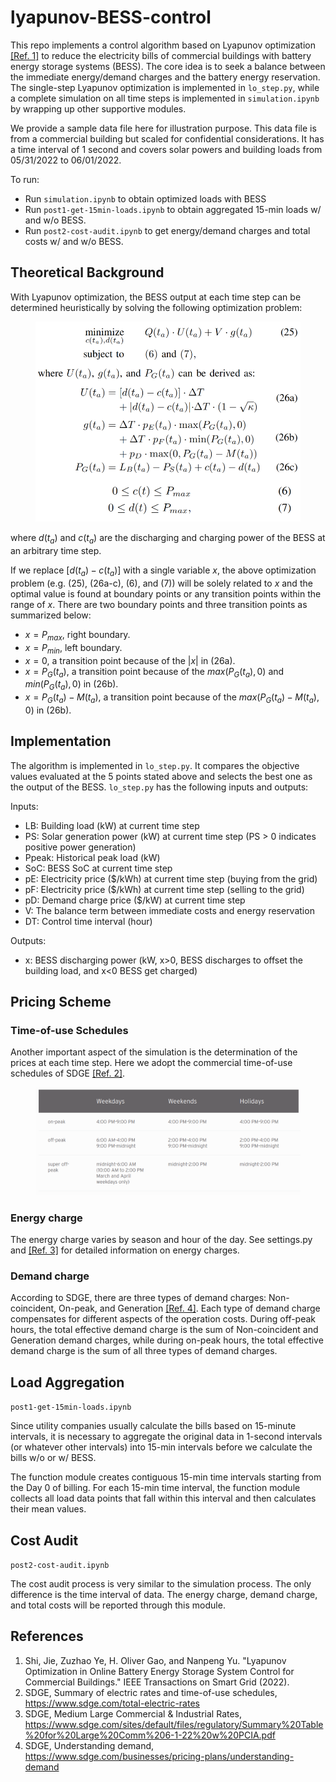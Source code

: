 # lyapunov-BESS-control

This repo implements a control algorithm based on Lyapunov optimization [[Ref. 1]](https://ieeexplore.ieee.org/document/9853637) to reduce the electricity bills of commercial buildings with battery energy storage systems (BESS). The core idea is to seek a balance between the immediate energy/demand charges and the battery energy reservation. The single-step Lyapunov optimization is implemented in ```lo_step.py```, while a complete simulation on all time steps is implemented in ```simulation.ipynb``` by wrapping up other supportive modules. 

We provide a sample data file here for illustration purpose. This data file is from a commercial building but scaled for confidential considerations. It has a time interval of 1 second and covers solar powers and building loads from 05/31/2022 to 06/01/2022.

To run:
- Run ```simulation.ipynb``` to obtain optimized loads with BESS
- Run ```post1-get-15min-loads.ipynb``` to obtain aggregated 15-min loads w/ and w/o BESS.
- Run ```post2-cost-audit.ipynb``` to get energy/demand charges and total costs w/ and w/o BESS.

## Theoretical Background

With Lyapunov optimization, the BESS output at each time step can be determined heuristically by solving the following optimization problem:

<figure>
    <img src="/assets/la_equations.png"
         width="450"
         alt="Lyapunov optimization">
</figure>

where $d(t_a)$ and $c(t_a)$ are the discharging and charging power of the BESS at an arbitrary time step. 

If we replace $[d(t_a) - c(t_a)]$ with a single variable $x$, the above optimization problem (e.g. (25), (26a-c), (6), and (7)) will be solely related to $x$ and the optimal value is found at boundary points or any transition points within the range of $x$. There are two boundary points and three transition points as summarized below:

- $x = P_{max}$, right boundary.
- $x = P_{min}$, left boundary.
- $x = 0$, a transition point because of the $|x|$ in (26a).
- $x = P_G(t_a)$,  a transition point because of the $max(P_G(t_a), 0)$ and $min(P_G(t_a), 0)$ in (26b).
- $x = P_G(t_a) - M(t_a)$,  a transition point because of the $max(P_G(t_a) - M(t_a), 0)$ in (26b).

## Implementation
The algorithm is implemented in ```lo_step.py```. It compares the objective values evaluated at the 5 points stated above and selects the best one as the output of the BESS. ```lo_step.py``` has the following inputs and outputs:

Inputs:
- LB: Building load (kW) at current time step
- PS: Solar generation power (kW) at current time step (PS > 0 indicates positive power generation)
- Ppeak: Historical peak load (kW)
- SoC: BESS SoC at current time step
- pE: Electricity price ($/kWh) at current time step (buying from the grid)
- pF: Electricity price ($/kWh) at current time step (selling to the grid)
- pD: Demand charge price ($/kW) at current time step
- V: The balance term between immediate costs and energy reservation
- DT: Control time interval (hour)

Outputs:
- x: BESS discharging power (kW, x>0, BESS discharges to offset the building load, and x<0 BESS get charged)

## Pricing Scheme
### Time-of-use Schedules
Another important aspect of the simulation is the determination of the prices at each time step. Here we adopt the commercial time-of-use schedules of SDGE [[Ref. 2]](https://www.sdge.com/total-electric-rates).

<figure>
    <img src="/assets/time_of_use.png"
         width="650"
         alt="Time_of_use table">
</figure>

### Energy charge
The energy charge varies by season and hour of the day. See settings.py and [[Ref. 3]](https://www.sdge.com/sites/default/files/regulatory/Summary%20Table%20for%20Large%20Comm%206-1-22%20w%20PCIA.pdf) for detailed information on energy charges.

### Demand charge
According to SDGE, there are three types of demand charges: Non-coincident, On-peak, and Generation [[Ref. 4]](https://www.sdge.com/businesses/pricing-plans/understanding-demand). Each type of demand charge compensates for different aspects of the operation costs. During off-peak hours, the total effective demand charge is the sum of Non-coincident and Generation demand charges, while during on-peak hours, the total effective demand charge is the sum of all three types of demand charges.

## Load Aggregation

```post1-get-15min-loads.ipynb```

Since utility companies usually calculate the bills based on 15-minute intervals, it is necessary to aggregate the original data in 1-second intervals (or whatever other intervals) into 15-min intervals before we calculate the bills w/o or w/ BESS.

The function module creates contiguous 15-min time intervals starting from the Day 0 of billing. For each 15-min time interval, the function module collects all load data points that fall within this interval and then calculates their mean values.

## Cost Audit

```post2-cost-audit.ipynb```

The cost audit process is very similar to the simulation process. The only difference is the time interval of data. The energy charge, demand charge, and total costs will be reported through this module.

## References
1. Shi, Jie, Zuzhao Ye, H. Oliver Gao, and Nanpeng Yu. "Lyapunov Optimization in Online Battery Energy Storage System Control for Commercial Buildings." IEEE Transactions on Smart Grid (2022).
2. SDGE, Summary of electric rates and time-of-use schedules, https://www.sdge.com/total-electric-rates
3. SDGE, Medium Large Commercial & Industrial Rates, https://www.sdge.com/sites/default/files/regulatory/Summary%20Table%20for%20Large%20Comm%206-1-22%20w%20PCIA.pdf
4. SDGE, Understanding demand, https://www.sdge.com/businesses/pricing-plans/understanding-demand

